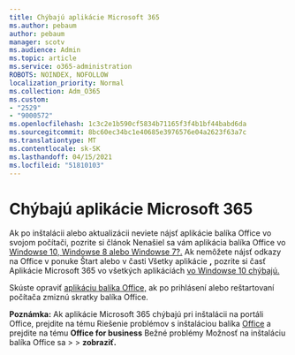 ```yaml
---
title: Chýbajú aplikácie Microsoft 365
ms.author: pebaum
author: pebaum
manager: scotv
ms.audience: Admin
ms.topic: article
ms.service: o365-administration
ROBOTS: NOINDEX, NOFOLLOW
localization_priority: Normal
ms.collection: Adm_O365
ms.custom:
- "2529"
- "9000572"
ms.openlocfilehash: 1c3c2e1b590cf5834b71165f3f4b1bf44babd6da
ms.sourcegitcommit: 8bc60ec34bc1e40685e3976576e04a2623f63a7c
ms.translationtype: MT
ms.contentlocale: sk-SK
ms.lasthandoff: 04/15/2021
ms.locfileid: "51810103"
---
```

# <a name="microsoft-365-apps-missing"></a>Chýbajú aplikácie Microsoft 365

Ak po inštalácii alebo aktualizácii neviete nájsť aplikácie balíka Office vo svojom počítači, pozrite si článok Nenašiel sa vám aplikácia balíka Office vo [Windowse 10, Windowse 8 alebo Windowse 7?.](https://support.office.com/article/Can-t-find-Office-applications-in-Windows-10-Windows-8-or-Windows-7-907ce545-6ae8-459b-8d9d-de6764a635d6) Ak nemôžete nájsť odkazy na Office v ponuke Štart alebo v časti Všetky aplikácie **,** pozrite si časť Aplikácie Microsoft 365 vo všetkých aplikáciách [vo Windowse 10 chýbajú.](https://support.office.com/article/office-apps-are-missing-from-all-apps-on-windows-10-5bc123f6-655d-4736-ad61-b0b9d1cde5bc) 

Skúste opraviť [aplikáciu balíka Office,](https://support.office.com/article/repair-an-office-application-7821d4b6-7c1d-4205-aa0e-a6b40c5bb88b) ak po prihlásení alebo reštartovaní počítača zmiznú skratky balíka Office. 

**Poznámka:** Ak aplikácie Microsoft 365 chýbajú pri inštalácii na portáli Office, prejdite na tému Riešenie problémov s inštaláciou balíka [Office](https://support.office.com/article/troubleshoot-installing-office-35ff2def-e0b2-4dac-9784-4cf212c1f6c2) a prejdite na tému **Office for business** Bežné problémy Možnosť na inštaláciu balíka Office sa  >    >  **zobraziť.** 